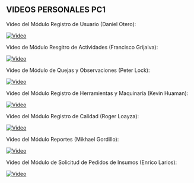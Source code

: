 ## VIDEOS PERSONALES PC1

Video del Módulo Registro de Usuario (Daniel Otero):

[![Video](https://img.youtube.com/vi/xoLmPkPB8ps/0.jpg)](https://youtu.be/xoLmPkPB8ps)

Video de Módulo Resgitro de Actividades (Francisco Grijalva):

[![Video](https://img.youtube.com/vi/YgV6mvXwKWA/0.jpg)](https://youtu.be/YgV6mvXwKWA)

Video de Módulo de Quejas y Observaciones (Peter Lock):

[![Video](https://img.youtube.com/vi/bv8ZALdnsOU/0.jpg)](https://youtu.be/bv8ZALdnsOU)

Video del Módulo Registro de Herramientas y Maquinaría (Kevin Huaman):

[![Video](https://img.youtube.com/vi/FMnVUmkMquU/0.jpg)](https://youtu.be/FMnVUmkMquU)

Video del Módulo Registro de Calidad (Roger Loayza):

[![Video](https://img.youtube.com/vi/csDmcXrocko/0.jpg)](https://youtu.be/csDmcXrocko)

Video del Módulo Reportes (Mikhael Gordillo): 

[![Video](https://img.youtube.com/vi/v0C3L9EhKoQ/0.jpg)](https://youtu.be/v0C3L9EhKoQ)

Video del Módulo de Solicitud de Pedidos de Insumos (Enrico Larios):

[![Video](https://img.youtube.com/vi/yvkwDeFw56k/0.jpg)](https://youtu.be/yvkwDeFw56k)
